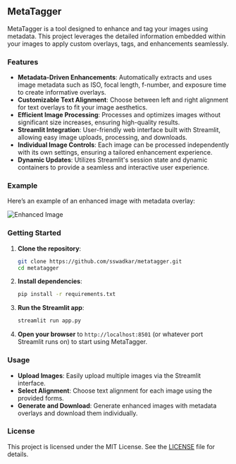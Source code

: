 ## MetaTagger

MetaTagger is a tool designed to enhance and tag your images using metadata. This project leverages the detailed information embedded within your images to apply custom overlays, tags, and enhancements seamlessly.

### Features

- **Metadata-Driven Enhancements**: Automatically extracts and uses image metadata such as ISO, focal length, f-number, and exposure time to create informative overlays.
- **Customizable Text Alignment**: Choose between left and right alignment for text overlays to fit your image aesthetics.
- **Efficient Image Processing**: Processes and optimizes images without significant size increases, ensuring high-quality results.
- **Streamlit Integration**: User-friendly web interface built with Streamlit, allowing easy image uploads, processing, and downloads.
- **Individual Image Controls**: Each image can be processed independently with its own settings, ensuring a tailored enhancement experience.
- **Dynamic Updates**: Utilizes Streamlit's session state and dynamic containers to provide a seamless and interactive user experience.

### Example

Here’s an example of an enhanced image with metadata overlay:

![Enhanced Image](example_tagged_image.jpeg)

### Getting Started

1. **Clone the repository**:
   ```bash
   git clone https://github.com/sswadkar/metatagger.git
   cd metatagger
   ```

2. **Install dependencies**:
   ```bash
   pip install -r requirements.txt
   ```

3. **Run the Streamlit app**:
   ```bash
   streamlit run app.py
   ```

4. **Open your browser** to `http://localhost:8501` (or whatever port Streamlit runs on) to start using MetaTagger.

### Usage

- **Upload Images**: Easily upload multiple images via the Streamlit interface.
- **Select Alignment**: Choose text alignment for each image using the provided forms.
- **Generate and Download**: Generate enhanced images with metadata overlays and download them individually.

### License

This project is licensed under the MIT License. See the [LICENSE](LICENSE) file for details.